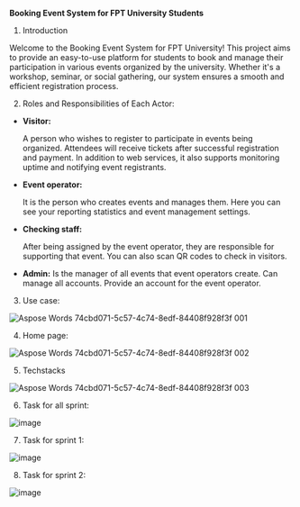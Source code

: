 **Booking Event System for FPT University Students**

1. Introduction

Welcome to the Booking Event System for FPT University! This project aims to provide an easy-to-use platform for students to book and manage their participation in various events organized by the university. Whether it's a workshop, seminar, or social gathering, our system ensures a smooth and efficient registration process.

2. Roles and Responsibilities of Each Actor:
- **Visitor:** 

  A person who wishes to register to participate in events being organized. Attendees will receive tickets after successful registration and payment. In addition to web services, it also supports monitoring uptime and notifying event registrants.

- **Event operator:**

  It is the person who creates events and manages them. Here you can see your reporting statistics and event management settings.

- **Checking staff:**

  After being assigned by the event operator, they are responsible for supporting that event. You can also scan QR codes to check in visitors.

- **Admin:** Is the manager of all events that event operators create. Can manage all accounts. Provide an account for the event operator.
3. Use case:

![Aspose Words 74cbd071-5c57-4c74-8edf-84408f928f3f 001](https://github.com/SWT301-N2/SOURCE/assets/108606108/8ed3ed54-d2fe-41de-9cec-7cf6709848b1)


4. Home page:

![Aspose Words 74cbd071-5c57-4c74-8edf-84408f928f3f 002](https://github.com/SWT301-N2/SOURCE/assets/108606108/6f75efd4-6339-4cb2-8400-069f757ff7ad)


5. Techstacks

![Aspose Words 74cbd071-5c57-4c74-8edf-84408f928f3f 003](https://github.com/SWT301-N2/SOURCE/assets/108606108/3199c217-f2e3-4783-97da-ab7e566473ee)


6. Task for all sprint:
   
![image](https://github.com/SWT301-N2/SOURCE/assets/108606108/217be3b3-8a2a-4330-b598-a7c3a1ed90e0)

7. Task for sprint 1:

![image](https://github.com/SWT301-N2/SOURCE/assets/108606108/344fe253-0a49-49b1-a5c8-2fb0f3cd8b24)

8. Task for sprint 2:

![image](https://github.com/SWT301-N2/SOURCE/assets/108606108/1e688df8-dc54-4e90-bc99-6c0b6cb90436)




